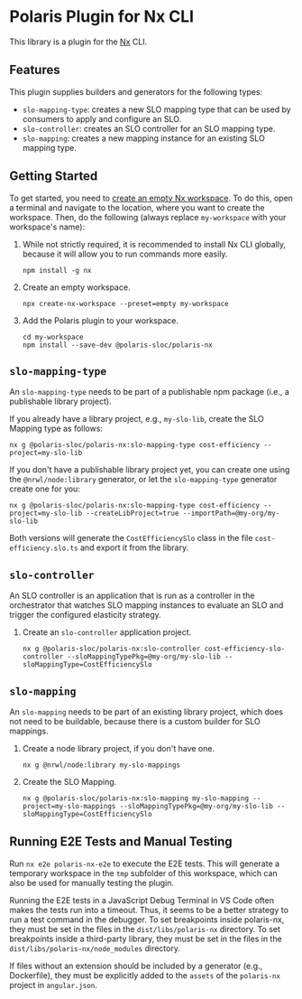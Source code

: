 # Polaris Plugin for Nx CLI

This library is a plugin for the [Nx](https://nx.dev) CLI.


## Features

This plugin supplies builders and generators for the following types:
* `slo-mapping-type`: creates a new SLO mapping type that can be used by consumers to apply and configure an SLO.
* `slo-controller`: creates an SLO controller for an SLO mapping type.
* `slo-mapping`: creates a new mapping instance for an existing SLO mapping type.


## Getting Started

To get started, you need to [create an empty Nx workspace](https://nx.dev/latest/node/getting-started/nx-setup).
To do this, open a terminal and navigate to the location, where you want to create the workspace.
Then, do the following (always replace `my-workspace` with your workspace's name):

1. While not strictly required, it is recommended to install Nx CLI globally, because it will allow you to run commands more easily.
    ```shell
    npm install -g nx
    ```

1. Create an empty workspace.
    ```shell
    npx create-nx-workspace --preset=empty my-workspace
    ```

1. Add the Polaris plugin to your workspace.
    ```shell
    cd my-workspace
    npm install --save-dev @polaris-sloc/polaris-nx
    ```



## `slo-mapping-type`

An `slo-mapping-type` needs to be part of a publishable npm package (i.e., a publishable library project).

If you already have a library project, e.g., `my-slo-lib`, create the SLO Mapping type as follows:

```shell
nx g @polaris-sloc/polaris-nx:slo-mapping-type cost-efficiency --project=my-slo-lib
```

If you don't have a publishable library project yet, you can create one using the `@nrwl/node:library` generator, or let the `slo-mapping-type` generator create one for you:

```shell
nx g @polaris-sloc/polaris-nx:slo-mapping-type cost-efficiency --project=my-slo-lib --createLibProject=true --importPath=@my-org/my-slo-lib
```

Both versions will generate the `CostEfficiencySlo` class in the file `cost-efficiency.slo.ts` and export it from the library.



## `slo-controller`

An SLO controller is an application that is run as a controller in the orchestrator that watches SLO mapping instances to evaluate an SLO and trigger the configured elasticity strategy.

1. Create an `slo-controller` application project.
    ```shell
    nx g @polaris-sloc/polaris-nx:slo-controller cost-efficiency-slo-controller --sloMappingTypePkg=@my-org/my-slo-lib --sloMappingType=CostEfficiencySlo
    ```



## `slo-mapping`

An `slo-mapping` needs to be part of an existing library project, which does not need to be buildable, because there is a custom builder for SLO mappings.

1. Create a node library project, if you don't have one.
    ```shell
    nx g @nrwl/node:library my-slo-mappings
    ```

1. Create the SLO Mapping.
    ```shell
    nx g @polaris-sloc/polaris-nx:slo-mapping my-slo-mapping --project=my-slo-mappings --sloMappingTypePkg=@my-org/my-slo-lib --sloMappingType=CostEfficiencySlo
    ```



## Running E2E Tests and Manual Testing

Run `nx e2e polaris-nx-e2e` to execute the E2E tests.
This will generate a temporary workspace in the `tmp` subfolder of this workspace, which can also be used for manually testing the plugin.

Running the E2E tests in a JavaScript Debug Terminal in VS Code often makes the tests run into a timeout.
Thus, it seems to be a better strategy to run a test command in the debugger.
To set breakpoints inside polaris-nx, they must be set in the files in the `dist/libs/polaris-nx` directory.
To set breakpoints inside a third-party library, they must be set in the files in the `dist/libs/polaris-nx/node_modules` directory.

If files without an extension should be included by a generator (e.g., Dockerfile), they must be explicitly added to the `assets` of the `polaris-nx` project in `angular.json`.
